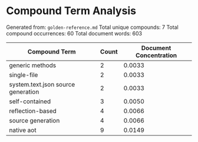 # Compound Term Analysis

Generated from: `golden-reference.md`
Total unique compounds: 7
Total compound occurrences: 60
Total document words: 603

| Compound Term | Count | Document Concentration |
|---------------|-------|------------------------|
| generic methods | 2 | 0.0033 |
| single-file | 2 | 0.0033 |
| system.text.json source generation | 2 | 0.0033 |
| self-contained | 3 | 0.0050 |
| reflection-based | 4 | 0.0066 |
| source generation | 4 | 0.0066 |
| native aot | 9 | 0.0149 |
